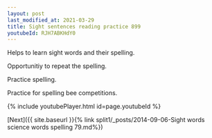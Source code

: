 ```yaml
---
layout: post
last_modified_at: 2021-03-29
title: Sight sentences reading practice 899
youtubeId: RJH7ABKHdY0
---
```

 
 
Helps to learn sight words and their spelling.

Opportunitiy to repeat the spelling. 

Practice spelling. 
 
Practice for spelling bee competitions. 
 
{% include youtubePlayer.html id=page.youtubeId %}
 
 

[Next]({{ site.baseurl }}{% link  split1/_posts/2014-09-06-Sight words science words spelling 79.md%})
 
